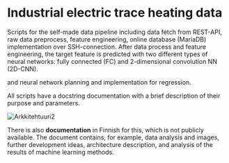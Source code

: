# Industrial electric trace heating data
Scripts for the self-made data pipeline including data fetch from REST-API, raw data preprocess, feature engineering, online database (MariaDB) implementation over SSH-connection. After data process and feature engineering, the target feature is predicted with two different types of neural networks: fully connected (FC) and 2-dimensional convolution NN (2D-CNN). 


and neural network planning and implementation for regression.

All scripts have a docstring documentation with a brief description of their purpose and parameters.  

![Arkkitehtuuri2](https://user-images.githubusercontent.com/91312571/184708469-b946e73d-1c12-45f8-8081-9739ad49f953.jpg)

There is also **documentation** in Finnish for this, which is not publicly available. 
The document contains, for example, data analysis and images, further development ideas, architecture description, and analysis of the results of machine learning methods. 
